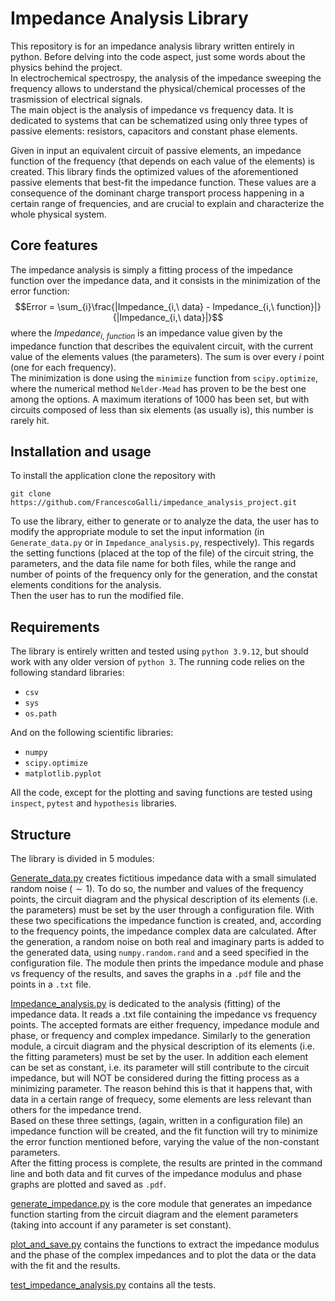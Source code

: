 # Impedance Analysis Library
This repository is for an impedance analysis library written entirely in
python. Before delving into the code aspect, just some words about the physics
behind the project.\
In electrochemical spectrospy, the analysis of the impedance sweeping
the frequency allows to understand the physical/chemical processes of the
trasmission of electrical signals.\
The main object is the analysis of impedance vs frequency data. It is
dedicated to systems that can be schematized using only three types of passive
elements: resistors, capacitors and constant phase elements.

Given in input an equivalent circuit of passive elements, an impedance
function of the frequency (that depends on each value of the elements) is
created. This library finds the optimized values of the aforementioned
passive elements that best-fit the impedance function. These values are a
consequence of the dominant charge transport process happening in a certain
range of frequencies, and are crucial to explain and characterize the whole
physical system.


## Core features
The impedance analysis is simply a fitting process of the impedance function
over the impedance data, and it consists in the minimization of the error
function:
$$Error = \sum_{i}\frac{|Impedance_{i,\ data} - Impedance_{i,\ function}|}
    {|Impedance_{i,\ data}|}$$
where the $Impedance_{i,\ function}$ is an impedance value given by the
impedance function that describes the equivalent circuit, with the current
value of the elements values (the parameters). The sum is over every $i$
point (one for each frequency).\
The minimization is done using the `minimize` function from `scipy.optimize`,
where the numerical method `Nelder-Mead` has proven to be the best one among
the options. A maximum iterations of 1000 has been set, but with circuits
composed of less than six elements (as usually is), this number is rarely hit.

## Installation and usage
To install the application clone the repository with
```
git clone https://github.com/FrancescoGalli/impedance_analysis_project.git
```

To use the library, either to generate or to analyze the data, the user has
to modify the appropriate module to set the input information (in
`Generate_data.py` or in `Impedance_analysis.py`, respectively). This regards
the setting functions (placed at the top of the file) of the circuit string,
the parameters, and the data file name for both files, while the range and
number of points of the frequency only for the generation, and the constat
elements conditions for the analysis.\
Then the user has to run the modified file.

## Requirements
The library is entirely written and tested using `python 3.9.12`, but should
work with any older version of `python 3`. The running code relies on the
following standard libraries:
- `csv`
- `sys`
- `os.path`

And on the following scientific libraries:
- `numpy`
- `scipy.optimize`
- `matplotlib.pyplot`

All the code, except for the plotting and saving functions are tested using
`inspect`, `pytest` and `hypothesis` libraries.

## Structure
The library is divided in 5 modules:

[Generate_data.py](https://github.com/FrancescoGalli/impedance_analysis_project/blob/main/generate_data.py) creates fictitious impedance data with a small simulated random noise
($\sim 1%$). To do so, the number and values of the frequency points, the
circuit diagram and the physical description of its elements (i.e. the
parameters) must be set by the user through a configuration file. With these
two specifications the impedance function is created, and, according to the
frequency points, the impedance complex data are calculated. After the
generation, a random noise on both real and imaginary parts is added to the
generated data, using `numpy.random.rand` and a seed specified in the
configuration file. The module then prints the impedance module and phase vs
frequency of the results, and saves the graphs in a `.pdf` file and the points
in a `.txt` file.

[Impedance_analysis.py](https://github.com/FrancescoGalli/impedance_analysis_project/blob/main/impedance_analysis.py) is dedicated to the analysis (fitting) of the
impedance data. It reads a .txt file containing the impedance vs frequency
points. The accepted formats are either frequency, impedance module and phase,
or frequency and complex impedance. Similarly to the generation module, a
circuit diagram and the physical description of its elements (i.e. the fitting
parameters) must be set by the user. In addition each element can be set as
constant, i.e. its parameter will still contribute to the circuit impedance,
but will NOT be considered during the fitting process as a minimizing
parameter. The reason behind this is that it happens that, with data in a
certain range of frequecy, some elements are less relevant than others for the
impedance trend.\
Based on these three settings, (again, written in a configuration file) an
impedance function will be created, and the fit function will try to minimize
the error function mentioned before, varying the value of the non-constant
parameters.\
After the fitting process is complete, the results are printed in the command
line and both data and fit curves of the impedance modulus and phase graphs 
are plotted and saved as `.pdf`.

[generate_impedance.py](https://github.com/FrancescoGalli/impedance_analysis_project/blob/main/generate_impedance.py) is the core module that generates an impedance function
starting from the circuit diagram and the element parameters (taking into
account if any parameter is set constant).

[plot_and_save.py](https://github.com/FrancescoGalli/impedance_analysis_project/blob/main/plot_and_save.py) contains the functions to extract the impedance modulus
and the phase of the complex impedances and to plot the data or the data
with the fit and the results.

[test_impedance_analysis.py](https://github.com/FrancescoGalli/impedance_analysis_project/blob/main/test_impedance.py) contains all the tests.
